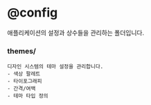 # @config

애플리케이션의 설정과 상수들을 관리하는 폴더입니다.

### themes/
```
디자인 시스템의 테마 설정을 관리합니다.
- 색상 팔레트
- 타이포그래피
- 간격/여백
- 테마 타입 정의
```